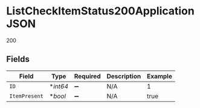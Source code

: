# ListCheckItemStatus200ApplicationJSON

200


## Fields

| Field              | Type               | Required           | Description        | Example            |
| ------------------ | ------------------ | ------------------ | ------------------ | ------------------ |
| `ID`               | **int64*           | :heavy_minus_sign: | N/A                | 1                  |
| `ItemPresent`      | **bool*            | :heavy_minus_sign: | N/A                | true               |